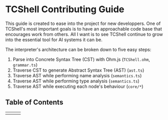 # TCShell Contributing Guide

This guide is created to ease into the project for new developpers. One of TCShell's most important goals
is to have an approachable code base that encourages work from others. All I want is to see TCShell continue 
to grow into the essential tool for AI systems it can be.

The interpreter's architecture can be broken down to five easy steps:

1. Parse into Concrete Syntax Tree (CST) with Ohm.js (`TCShell.ohm`, `grammar.ts`)
2. Traverse CST to generate Abstract Syntax Tree (AST) (`ast.ts`)
3. Traverse AST while performing name analysis (`semantics.ts`)
4. Traverse AST while performing type analysis (`semantics.ts`)
5. Traverse AST while executing each node's behaviour (`core/*`)

## Table of Contents

<table>
<tr><td width=33% valign=top>



</td>
</tr>
</table>